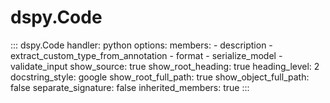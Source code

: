 # dspy.Code


<!-- START_API_REF -->
::: dspy.Code
    handler: python
    options:
        members:
            - description
            - extract_custom_type_from_annotation
            - format
            - serialize_model
            - validate_input
        show_source: true
        show_root_heading: true
        heading_level: 2
        docstring_style: google
        show_root_full_path: true
        show_object_full_path: false
        separate_signature: false
        inherited_members: true
:::
<!-- END_API_REF -->
